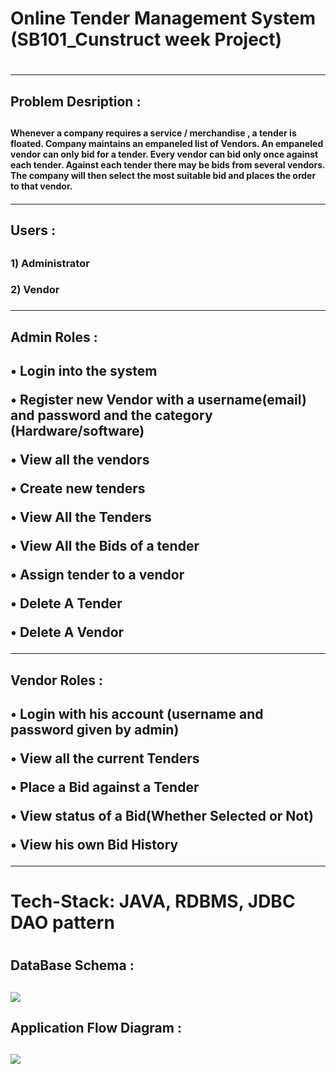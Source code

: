 <h1>Online Tender Management System (SB101_Cunstruct week Project)<h1/>
<hr/>

<h2>Problem Desription : <h2/>
<h4>Whenever a company  requires a service / merchandise , a tender is floated. Company maintains an empaneled list of Vendors. 
An empaneled vendor can only bid for a tender. Every vendor can bid only once against   each tender. 
Against each tender there may be   bids from several vendors. The company will then select the most suitable bid and places the order to that vendor.<h4/>
<hr/>
<h2>Users : <h2/>
<h3>1) Administrator <h3/>
<h3>2) Vendor <h3/>
<hr/>
   
<h2>Admin Roles :<h2/>
<p>•	Login into the system <p/>
<p>•	Register new Vendor with a username(email) and password and the category (Hardware/software)<p/>
<p>•	View all the vendors<p/>
<p>•  Create new tenders<p/>
<p>•  View All the Tenders<p/>
<p>•  View All the Bids of a tender<p/>
<p>•  Assign tender to a vendor<p/>
<p>•	Delete A Tender<p/>
<p>•	Delete A Vendor<p/>   
<hr/>

<h2>Vendor Roles :<h2/>  
<p>•	Login with his account (username and password given by admin)<p/>
<p>•  View all the current Tenders<p/>
<p>•  Place a Bid against a Tender<p/>
<p>•  View status of a Bid(Whether Selected or Not)<p/>
<p>•  View his own Bid History<p/>
<hr/>

<h1>Tech-Stack: JAVA, RDBMS, JDBC DAO pattern<h1/>
<h2>DataBase Schema : <h2/>
<img src="https://github.com/Sanket01Hiremath/little-spark-7917/blob/master/Tender_Management_System/src/Untitled%20Diagram.drawio.png?raw=true"/>

<h2>Application Flow Diagram : <h2/>
<img src="https://github.com/Sanket01Hiremath/little-spark-7917/blob/master/Tender_Management_System/src/AppFlow%20Diagram.drawio.png?raw=true"/>


